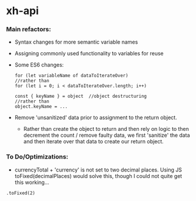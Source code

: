 # xh-api

### Main refactors:

- Syntax changes for more semantic variable names
- Assigning commonly used functionality to variables for reuse
- Some ES6 changes:

  ```JS
  for (let variableName of dataToIterateOver)
  //rather than
  for (let i = 0; i < dataToIterateOver.length; i++)

  const { keyName } = object  //object destructuring
  //rather than
  object.keyName = ...
  ```

- Remove 'unsanitized' data prior to assignment to the return object.
  - Rather than create the object to return and then rely on logic to then decrement the count / remove faulty data, we first 'sanitize' the data and then iterate over that data to create our return object.

### To Do/Optimizations:

- currencyTotal + 'currency' is not set to two decimal places. Using JS toFixed(decimalPlaces) would solve this, though I could not quite get this working...

```JS
.toFixed(2)
```
